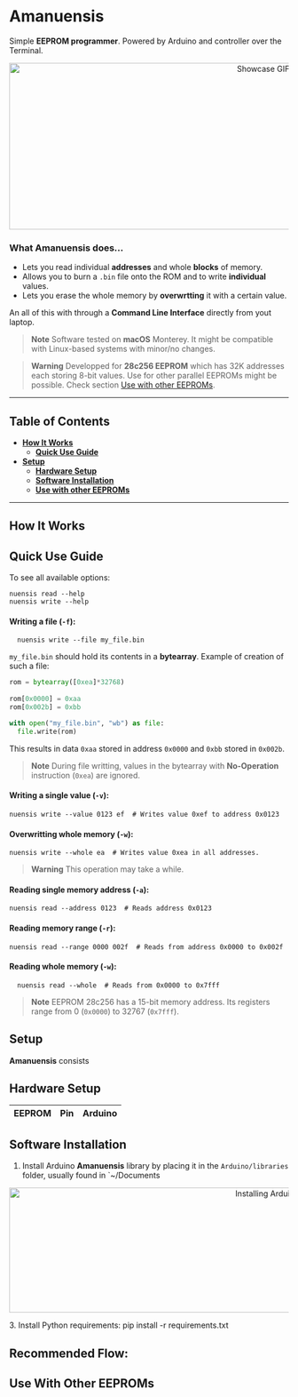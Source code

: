 # Amanuensis
Simple **EEPROM programmer**. Powered by Arduino and controller over the Terminal.

<p align="center">
 <img src="./nuensis_small.gif" alt="Showcase GIF" width="900" height="300">
</p>

### What Amanuensis does...
- Lets you read individual **addresses** and whole **blocks** of memory.
- Allows you to burn a `.bin` file onto the ROM and to write **individual** values.
- Lets you erase the whole memory by **overwrtting** it with a certain value.

An all of this with through a **Command Line Interface** directly from yout laptop.

> **Note**
> Software tested on **macOS** Monterey. It might be compatible with Linux-based systems with minor/no changes.

> **Warning**
> Developped for **28c256 EEPROM** which has 32K addresses each storing 8-bit values.
> Use for other parallel EEPROMs might be possible. Check section [Use with other EEPROMs](#use-with-other-eeproms).

----


## Table of Contents
* **[How It Works](#how-it-works)**
  * **[Quick Use Guide](#quick-use-guide)**
* **[Setup](#setup)**
  * **[Hardware Setup](#hardware-setup)**
  * **[Software Installation](#installation)**
  * **[Use with other EEPROMs](#use-with-other-eeproms)**


----


## How It Works


## Quick Use Guide

To see all available options:

    nuensis read --help
    nuensis write --help


#### Writing a file (`-f`):

      nuensis write --file my_file.bin
  
`my_file.bin` should hold its contents in a **bytearray**. Example of creation of such a file:
```python
rom = bytearray([0xea]*32768)
  
rom[0x0000] = 0xaa
rom[0x002b] = 0xbb

with open("my_file.bin", "wb") as file:
  file.write(rom)
```
This results in data `0xaa` stored in address `0x0000` and `0xbb` stored in `0x002b`. 
> **Note**
> During file writting, values in the bytearray with **No-Operation** instruction (`0xea`) are ignored.
  
  
#### Writing a single value (`-v`):

    nuensis write --value 0123 ef  # Writes value 0xef to address 0x0123
    
    
#### Overwritting whole memory (`-w`):

    nuensis write --whole ea  # Writes value 0xea in all addresses.
    
> **Warning**
> This operation may take a while.


#### Reading single memory address (`-a`):

    nuensis read --address 0123  # Reads address 0x0123
  
  
#### Reading memory range (`-r`):

    nuensis read --range 0000 002f  # Reads from address 0x0000 to 0x002f


#### Reading whole memory (`-w`):

      nuensis read --whole  # Reads from 0x0000 to 0x7fff
      
> **Note**
> EEPROM 28c256 has a 15-bit memory address. Its registers range from 0 (`0x0000`) to 32767 (`0x7fff`).


## Setup
**Amanuensis** consists


## Hardware Setup

EEPROM | Pin | Arduino
-------|-----|--------


## Software Installation
1. Install Arduino **Amanuensis** library by placing it in the `Arduino/libraries` folder, usually found in `~/Documents
<p align="center">
 <img src="./arduino_install.gif" alt="Installing Arduino library" width="960" height="225">
</p>
3. Install Python requirements:
       pip install -r requirements.txt


## Recommended Flow:


## Use With Other EEPROMs



